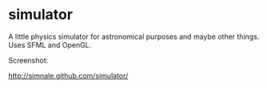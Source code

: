simulator
=========

A little physics simulator for astronomical purposes and maybe other things. Uses SFML and OpenGL.

Screenshot:

http://simnale.github.com/simulator/
